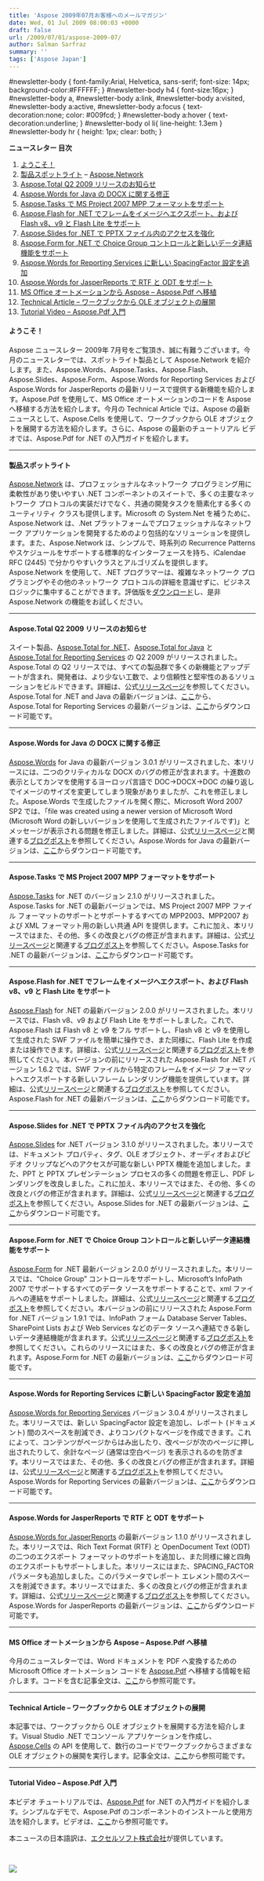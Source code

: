 ```yaml
---
title: 'Aspose 2009年07月お客様へのメールマガジン'
date: Wed, 01 Jul 2009 08:00:03 +0000
draft: false
url: /2009/07/01/aspose-2009-07/
author: Salman Sarfraz
summary: ''
tags: ['Aspose Japan']
---
```


#newsletter-body { font-family:Arial, Helvetica, sans-serif; font-size: 14px; background-color:#FFFFFF; } #newsletter-body h4 { font-size:16px; } #newsletter-body a, #newsletter-body a:link, #newsletter-body a:visited, #newsletter-body a:active, #newsletter-body a:focus { text-decoration:none; color: #009fcd; } #newsletter-body a:hover { text-decoration:underline; } #newsletter-body ol li{ line-height: 1.3em } #newsletter-body hr { height: 1px; clear: both; }

**ニュースレター 目次**

1.  [ようこそ！][1]
2.  [製品スポットライト][2] – [Aspose.Network][3]
3.  [Aspose.Total Q2 2009 リリースのお知らせ][4]
4.  [Aspose.Words for Java の DOCX に関する修正][5]
5.  [Aspose.Tasks で MS Project 2007 MPP フォーマットをサポート][6]
6.  [Aspose.Flash for .NET でフレームをイメージへエクスポート、および Flash v8、v9 と Flash Lite をサポート][7]
7.  [Aspose.Slides for .NET で PPTX ファイル内のアクセスを強化][8]
8.  [Aspose.Form for .NET で Choice Group コントロールと新しいデータ連結機能をサポート][9]
9.  [Aspose.Words for Reporting Services に新しい SpacingFactor 設定を追加][10]
10.  [Aspose.Words for JasperReports で RTF と ODT をサポート][11]
11.  [MS Office オートメーションから Aspose – Aspose.Pdf へ移植][12]
12.  [Technical Article – ワークブックから OLE オブジェクトの展開][13]
13.  [Tutorial Video – Aspose.Pdf 入門][14]

#### ようこそ！

Aspose ニュースレター 2009年 7月号をご覧頂き、誠に有難うございます。今月のニュースレターでは、スポットライト製品として Aspose.Network を紹介します。また、Aspose.Words、Aspose.Tasks、Aspose.Flash、Aspose.Slides、Aspose.Form、Aspose.Words for Reporting Services および Aspose.Words for JasperReports の最新リリースで提供する新機能を紹介します。Aspose.Pdf を使用して、MS Office オートメーションのコードを Aspose へ移植する方法を紹介します。今月の Technical Article では、Aspose の最新ニュースとして、Aspose.Cells を使用して、ワークブックから OLE オブジェクトを展開する方法を紹介します。さらに、Aspose の最新のチュートリアル ビデオでは、Aspose.Pdf for .NET の入門ガイドを紹介します。

* * *

#### 製品スポットライト

[](http://www.aspose.com/community/files/51/file-format-components/aspose.network-for-.net/default.aspx)[Aspose.Network][15] は、プロフェッショナルなネットワーク プログラミング用に柔軟性があり使いやすい .NET コンポーネントのスイートで、多くの主要なネットワーク プロトコルの実装だけでなく、共通の開発タスクを簡素化する多くのユーティリティ クラスも提供します。Microsoft の System.Net を補うために、Aspose.Network は、.Net プラットフォームでプロフェッショナルなネットワーク アプリケーションを開発するためのより包括的なソリューションを提供します。また、Aspose.Network は、シンプルで、時系列の Recurrence Patterns やスケジュールをサポートする標準的なインターフェースを持ち、iCalendae RFC (2445) で分かりやすいクラスとアルゴリズムを提供します。Aspose.Network を使用して、.NET プログラマーは、複雑なネットワーク プログラミングやその他のネットワーク プロトコルの詳細を意識せずに、ビジネス ロジックに集中することができます。評価版を[ダウンロード][16]し、是非 Aspose.Network の機能をお試しください。

* * *

#### **Aspose.Total Q2 2009 リリースのお知らせ**

[](http://www.aspose.com/categories/product-suites/aspose.total-for-.net-and-java/default.aspx)スイート製品、[Aspose.Total for .NET][17]、[Aspose.Total for Java][18] と [Aspose.Total for Reporting Services][19] の Q2 2009 がリリースされました。Aspose.Total の Q2 リリースでは、すべての製品群で多くの新機能とアップデートが含まれ、開発者は、より少ない工数で、より信頼性と堅牢性のあるソリューションをビルドできます。詳細は、公式[リリースページ][20]を参照してください。Aspose.Total for .NET and Java の最新バージョンは、[ここ][21]から、Aspose.Total for Reporting Services の最新バージョンは、[ここ][22]からダウンロード可能です。

* * *

#### Aspose.Words for Java の DOCX に関する修正

[](http://www.aspose.com/categories/file-format-components/aspose.words-for-.net-and-java/default.aspx)[Aspose.Words][23] for Java の最新バージョン 3.0.1 がリリースされました、本リリースには、二つのクリティカルな DOCX のバグの修正が含まれます。十進数の表示としてカンマを使用するヨーロッパ言語で DOC->DOCX->DOC の繰り返しでイメージのサイズを変更してしまう現象がありましたが、これを修正しました。Aspose.Words で生成したファイルを開く際に、Microsoft Word 2007 SP2 では、「file was created using a newer version of Microsoft Word (Microsoft Word の新しいバージョンを使用して生成されたファイルです)」とメッセージが表示される問題を修正しました。詳細は、公式[リリースページ][24]と関連する[ブログポスト][25]を参照してください。Aspose.Words for Java の最新バージョンは、[ここ][26]からダウンロード可能です。

* * *

#### Aspose.Tasks で MS Project 2007 MPP フォーマットをサポート

[](http://www.aspose.com/categories/file-format-components/aspose.tasks-for-.net/default.aspx)[Aspose.Tasks][27] for .NET のバージョン 2.1.0 がリリースされました。Aspose.Tasks for .NET の最新バージョンでは、MS Project 2007 MPP ファイル フォーマットのサポートとサポートするすべての MPP2003、MPP2007 および XML フォーマット用の新しい共通 API を提供します。これに加え、本リリースではまた、その他、多くの改良とバグの修正が含まれます。詳細は、公式[リリースページ][28]と関連する[ブログポスト][29]を参照してください。Aspose.Tasks for .NET の最新バージョンは、[ここ][30]からダウンロード可能です。

* * *

#### Aspose.Flash for .NET でフレームをイメージへエクスポート、および Flash v8、v9 と Flash Lite をサポート

[](http://www.aspose.com/categories/file-format-components/aspose.flash-for-.net/default.aspx)[Aspose.Flash][31] for .NET の最新バージョン 2.0.0 がリリースされました。本リリースでは、Flash v8、v9 および Flash Lite をサポートしました。これで、Aspose.Flash は Flash v8 と v9 をフル サポートし、Flash v8 と v9 を使用して生成された SWF ファイルを簡単に操作でき、また同様に、Flash Lite を作成または操作できます。詳細は、公式[リリースページ][32]と関連する[ブログポスト][33]を参照してください。本バージョンの前にリリースされた Aspose.Flash for .NET バージョン 1.6.2 では、SWF ファイルから特定のフレームをイメージ フォーマットへエクスポートする新しいフレーム レンダリング機能を提供しています。詳細は、公式[リリースページ][34]と関連する[ブログポスト][35]を参照してください。Aspose.Flash for .NET の最新バージョンは、[ここ][36]からダウンロード可能です。

* * *

#### Aspose.Slides for .NET で PPTX ファイル内のアクセスを強化

[](http://www.aspose.com/categories/file-format-components/aspose.slides-for-.net-and-java/default.aspx)[Aspose.Slides][37] for .NET バージョン 3.1.0 がリリースされました。本リリースでは、ドキュメント プロパティ、タグ、OLE オブジェクト、オーディオおよびビデオ クリップなどへのアクセスが可能な新しい PPTX 機能を追加しました。また、PPT と PPTX プレゼンテーション プロセスの多くの問題を修正し、PDF レンダリングを改良しました。これに加え、本リリースではまた、その他、多くの改良とバグの修正が含まれます。詳細は、公式[リリースページ][38]と関連する[ブログポスト][39]を参照してください。Aspose.Slides for .NET の最新バージョンは、[ここ][40]からダウンロード可能です。

* * *

#### Aspose.Form for .NET で Choice Group コントロールと新しいデータ連結機能をサポート

[](http://www.aspose.com/categories/file-format-components/aspose.form-for-.net/default.aspx)[Aspose.Form][41] for .NET 最新バージョン 2.0.0 がリリースされました。本リリースでは、“Choice Group” コントロールをサポートし、Microsoft’s InfoPath 2007 でサポートするすべてのデータ ソースをサポートすることで、xml ファイルへの連結をサポートしました。詳細は、公式[リリースページ][42]と関連する[ブログポスト][43]を参照してください。本バージョンの前にリリースされた Aspose.Form for .NET バージョン 1.9.1 では、InfoPath フォーム Database Server Tables、SharePoint Lists および Web Services などのデータ ソースへ連結できる新しいデータ連結機能が含まれます。公式[リリースページ][44]と関連する[ブログポスト][45]を参照してください。これらのリリースにはまた、多くの改良とバグの修正が含まれます。Aspose.Form for .NET の最新バージョンは、[ここ][46]からダウンロード可能です。

* * *

#### Aspose.Words for Reporting Services に新しい SpacingFactor 設定を追加

[](http://www.aspose.com/categories/ssrs-rendering-extensions/aspose.words-for-reporting-services/default.aspx)[Aspose.Words for Reporting Services][47] バージョン 3.0.4 がリリースされました。本リリースでは、新しい SpacingFactor 設定を追加し、レポート (ドキュメント) 間のスペースを削減でき、よりコンパクトなページを作成できます。これによって、コンテンツがページからはみ出したり、改ページが次のページに押し出されたりして、余計なページ (通常は空白ページ) を表示されるのを防ぎます。本リリースではまた、その他、多くの改良とバグの修正が含まれます。詳細は、公式[リリースページ][48]と関連する[ブログポスト][49]を参照してください。Aspose.Words for Reporting Services の最新バージョンは、[ここ][50]からダウンロード可能です。

* * *

#### Aspose.Words for JasperReports で RTF と ODT をサポート

[](http://www.aspose.com/categories/jasperreports-exporters/aspose.words-for-jasperreports/default.aspx)[Aspose.Words for JasperReports][51] の最新バージョン 1.1.0 がリリースされました。本リリースでは、Rich Text Format (RTF) と OpenDocument Text (ODT) の二つのエクスポート フォーマットのサポートを追加し、また同様に線と四角のエクスポートもサポートしました。本リリースにはまた、SPACING\_FACTOR パラメータも追加しました。このパラメータでレポート エレメント間のスペースを削減できます。本リリースではまた、多くの改良とバグの修正が含まれます。詳細は、公式[リリースページ][52]と関連する[ブログポスト][53]を参照してください。Aspose.Words for JasperReports の最新バージョンは、[ここ][54]からダウンロード可能です。

* * *

#### MS Office オートメーションから Aspose – Aspose.Pdf へ移植

[](https://docs.aspose.com/)今月のニュースレターでは、Word ドキュメントを PDF へ変換するための Microsoft Office オートメーション コードを [Aspose.Pdf][55] へ移植する情報を紹介します。コードを含む記事全文は、[ここ][56]から参照可能です。

* * *

#### Technical Article – **ワークブックから OLE オブジェクトの展開**

[](https://docs.aspose.com/)本記事では、ワークブックから OLE オブジェクトを展開する方法を紹介します。Visual Studio .NET でコンソール アプリケーションを作成し、[Aspose.Cells][57] の API を使用して、数行のコードでワークブックからさまざまな OLE オブジェクトの展開を実行します。記事全文は、[ここ][58]から参照可能です。

* * *

#### Tutorial Video – **Aspose.Pdf 入門**

[](https://docs.aspose.com/)本ビデオ チュートリアルでは、[Aspose.Pdf][59] for .NET の入門ガイドを紹介します。シンプルなデモで、Aspose.Pdf のコンポーネントのインストールと使用方法を紹介します。ビデオは、[ここ][60]から参照可能です。  
  

本ニュースの日本語訳は、[エクセルソフト株式会社][61]が提供しています。

 

![](https://www.aspose.com/templates/aspose/App_Themes/V3/images/words/272x272/aspose_words-for-java.png)




[1]: #070901
[2]: #070902
[3]: http://www.aspose.com/categories/file-format-components/aspose.network-for-.net/default.aspx
[4]: #070903
[5]: #070904
[6]: #070905
[7]: #070906
[8]: #070907
[9]: #070908
[10]: #070909
[11]: #070910
[12]: #070911
[13]: #070912
[14]: #070913
[15]: http://www.aspose.com/categories/file-format-components/aspose.network-for-.net/default.aspx
[16]: http://www.aspose.com/community/files/51/file-format-components/aspose.network-for-.net/default.aspx
[17]: http://www.aspose.com/categories/product-suites/aspose.total-for-.net-and-java/default.aspx
[18]: http://www.aspose.com/categories/product-suites/aspose.total-for-.net-and-java/default.aspx
[19]: http://www.aspose.com/categories/product-suites/aspose.total-for-reporting-services/default.aspx
[20]: https://www.aspose.com/
[21]: http://www.aspose.com/community/files/50/product-suites/aspose.total/default.aspx
[22]: http://www.aspose.com/community/files/50/product-suites/aspose.total.reporting.services/default.aspx
[23]: http://www.aspose.com/categories/file-format-components/aspose.words-for-.net-and-java/default.aspx
[24]: http://www.aspose.com/community/files/51/file-format-components/aspose.words-for-.net-and-java/entry181114.aspx
[25]: https://blog.aspose.com/
[26]: http://www.aspose.com/community/files/51/file-format-components/aspose.words-for-.net-and-java/default.aspx
[27]: http://www.aspose.com/categories/file-format-components/aspose.tasks-for-.net/default.aspx
[28]: http://www.aspose.com/community/files/51/file-format-components/aspose.tasks-for-.net/entry181848.aspx
[29]: https://blog.aspose.com/
[30]: http://www.aspose.com/community/files/51/file-format-components/aspose.tasks-for-.net/default.aspx
[31]: http://www.aspose.com/categories/file-format-components/aspose.flash-for-.net/default.aspx
[32]: http://www.aspose.com/community/files/51/file-format-components/aspose.flash-for-.net/entry184713.aspx
[33]: https://blog.aspose.com/
[34]: http://www.aspose.com/community/files/51/file-format-components/aspose.flash-for-.net/entry182137.aspx
[35]: https://blog.aspose.com/
[36]: http://www.aspose.com/community/files/51/file-format-components/aspose.flash-for-.net/default.aspx
[37]: http://www.aspose.com/categories/file-format-components/aspose.slides-for-.net-and-java/default.aspx
[38]: http://www.aspose.com/community/files/51/file-format-components/aspose.slides-for-.net-and-java/entry182958.aspx
[39]: https://blog.aspose.com/
[40]: http://www.aspose.com/community/files/51/file-format-components/aspose.slides-for-.net-and-java/default.aspx
[41]: http://www.aspose.com/categories/file-format-components/aspose.form-for-.net/default.aspx
[42]: http://www.aspose.com/community/files/51/file-format-components/aspose.form-for-.net/entry184747.aspx
[43]: https://blog.aspose.com/
[44]: http://www.aspose.com/community/files/51/file-format-components/aspose.form-for-.net/entry183459.aspx
[45]: https://blog.aspose.com/
[46]: http://www.aspose.com/community/files/51/file-format-components/aspose.form-for-.net/default.aspx
[47]: http://www.aspose.com/categories/ssrs-rendering-extensions/aspose.words-for-reporting-services/default.aspx
[48]: http://www.aspose.com/community/files/52/ssrs-rendering-extensions/aspose.words-for-reporting-services/entry184112.aspx
[49]: https://blog.aspose.com/
[50]: http://www.aspose.com/community/files/52/ssrs-rendering-extensions/aspose.words-for-reporting-services/default.aspx
[51]: http://www.aspose.com/categories/jasperreports-exporters/aspose.words-for-jasperreports/default.aspx
[52]: http://www.aspose.com/community/files/67/jasperreports-exporters/aspose.words-for-jasperreports/entry184136.aspx
[53]: https://blog.aspose.com/
[54]: http://www.aspose.com/community/files/67/jasperreports-exporters/aspose.words-for-jasperreports/default.aspx
[55]: http://www.aspose.com/categories/file-format-components/aspose.pdf-for-.net-and-java/default.aspx
[56]: https://docs.aspose.com/
[57]: http://www.aspose.com/categories/file-format-components/aspose.cells-for-.net-and-java/default.aspx
[58]: https://docs.aspose.com/
[59]: http://www.aspose.com/categories/file-format-components/aspose.pdf-for-.net-and-java/default.aspx
[60]: https://docs.aspose.com/
[61]: http://www.xlsoft.com/jp/products/aspose/index.html



